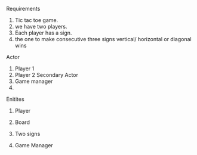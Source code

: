Requirements

1. Tic tac toe game.
2. we have two players. 
3. Each player has a sign.
4. the one to make consecutive three signs vertical/ horizontal or diagonal wins 


Actor
1. Player 1 
2. Player 2
Secondary Actor
1. Game manager
2. 
Enitites
1. Player 

2. Board 
3. Two signs
4. Game Manager
